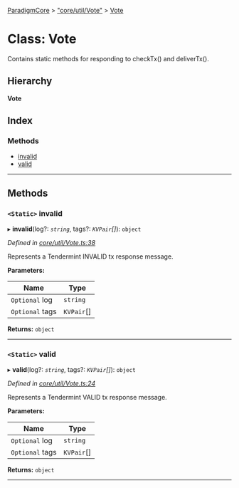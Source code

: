 [ParadigmCore](../README.md) > ["core/util/Vote"](../modules/_core_util_vote_.md) > [Vote](../classes/_core_util_vote_.vote.md)

# Class: Vote

Contains static methods for responding to checkTx() and deliverTx().

## Hierarchy

**Vote**

## Index

### Methods

* [invalid](_core_util_vote_.vote.md#invalid)
* [valid](_core_util_vote_.vote.md#valid)

---

## Methods

<a id="invalid"></a>

### `<Static>` invalid

▸ **invalid**(log?: *`string`*, tags?: *`KVPair`[]*): `object`

*Defined in [core/util/Vote.ts:38](https://github.com/paradigmfoundation/paradigmcore/blob/a5bd142/src/core/util/Vote.ts#L38)*

Represents a Tendermint INVALID tx response message.

**Parameters:**

| Name | Type |
| ------ | ------ |
| `Optional` log | `string` |
| `Optional` tags | `KVPair`[] |

**Returns:** `object`

___
<a id="valid"></a>

### `<Static>` valid

▸ **valid**(log?: *`string`*, tags?: *`KVPair`[]*): `object`

*Defined in [core/util/Vote.ts:24](https://github.com/paradigmfoundation/paradigmcore/blob/a5bd142/src/core/util/Vote.ts#L24)*

Represents a Tendermint VALID tx response message.

**Parameters:**

| Name | Type |
| ------ | ------ |
| `Optional` log | `string` |
| `Optional` tags | `KVPair`[] |

**Returns:** `object`

___

